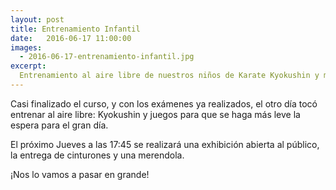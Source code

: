 ```yaml
---
layout: post
title: Entrenamiento Infantil
date:   2016-06-17 11:00:00
images:
  - 2016-06-17-entrenamiento-infantil.jpg
excerpt:
  Entrenamiento al aire libre de nuestros niños de Karate Kyokushin y mucho más
---
```

Casi finalizado el curso, y con los exámenes ya realizados, el otro día tocó
entrenar al aire libre: Kyokushin y juegos para que se haga más leve la espera
para el gran día.

El próximo Jueves a las 17:45 se realizará una exhibición abierta al público, la
entrega de cinturones y una merendola.

¡Nos lo vamos a pasar en grande!
